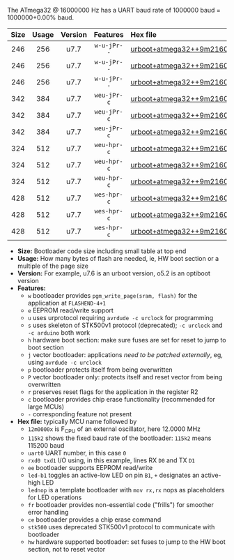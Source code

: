 The ATmega32 @ 16000000 Hz has a UART baud rate of 1000000 baud = 1000000+0.00% baud.

|Size|Usage|Version|Features|Hex file|
|:-:|:-:|:-:|:-:|:--|
|246|256|u7.7|`w-u-jPr--`|[urboot+atmega32++9m2160x++576k0_uart0_rxd0_txd1_led+b0_fr.hex](https://raw.githubusercontent.com/stefanrueger/urboot.hex/main/mcus/atmega32/external_oscillator/fcpu++9m2160_Hz/br++576k0_bps/urboot+atmega32++9m2160x++576k0_uart0_rxd0_txd1_led+b0_fr.hex)|
|246|256|u7.7|`w-u-jPr--`|[urboot+atmega32++9m2160x++576k0_uart0_rxd0_txd1_led+b7_fr.hex](https://raw.githubusercontent.com/stefanrueger/urboot.hex/main/mcus/atmega32/external_oscillator/fcpu++9m2160_Hz/br++576k0_bps/urboot+atmega32++9m2160x++576k0_uart0_rxd0_txd1_led+b7_fr.hex)|
|246|256|u7.7|`w-u-jPr--`|[urboot+atmega32++9m2160x++576k0_uart0_rxd0_txd1_lednop_fr.hex](https://raw.githubusercontent.com/stefanrueger/urboot.hex/main/mcus/atmega32/external_oscillator/fcpu++9m2160_Hz/br++576k0_bps/urboot+atmega32++9m2160x++576k0_uart0_rxd0_txd1_lednop_fr.hex)|
|342|384|u7.7|`weu-jPr-c`|[urboot+atmega32++9m2160x++576k0_uart0_rxd0_txd1_ee_led+b0_fr_ce.hex](https://raw.githubusercontent.com/stefanrueger/urboot.hex/main/mcus/atmega32/external_oscillator/fcpu++9m2160_Hz/br++576k0_bps/urboot+atmega32++9m2160x++576k0_uart0_rxd0_txd1_ee_led+b0_fr_ce.hex)|
|342|384|u7.7|`weu-jPr-c`|[urboot+atmega32++9m2160x++576k0_uart0_rxd0_txd1_ee_led+b7_fr_ce.hex](https://raw.githubusercontent.com/stefanrueger/urboot.hex/main/mcus/atmega32/external_oscillator/fcpu++9m2160_Hz/br++576k0_bps/urboot+atmega32++9m2160x++576k0_uart0_rxd0_txd1_ee_led+b7_fr_ce.hex)|
|342|384|u7.7|`weu-jPr-c`|[urboot+atmega32++9m2160x++576k0_uart0_rxd0_txd1_ee_lednop_fr_ce.hex](https://raw.githubusercontent.com/stefanrueger/urboot.hex/main/mcus/atmega32/external_oscillator/fcpu++9m2160_Hz/br++576k0_bps/urboot+atmega32++9m2160x++576k0_uart0_rxd0_txd1_ee_lednop_fr_ce.hex)|
|324|512|u7.7|`weu-hpr-c`|[urboot+atmega32++9m2160x++576k0_uart0_rxd0_txd1_ee_led+b0_fr_ce_hw.hex](https://raw.githubusercontent.com/stefanrueger/urboot.hex/main/mcus/atmega32/external_oscillator/fcpu++9m2160_Hz/br++576k0_bps/urboot+atmega32++9m2160x++576k0_uart0_rxd0_txd1_ee_led+b0_fr_ce_hw.hex)|
|324|512|u7.7|`weu-hpr-c`|[urboot+atmega32++9m2160x++576k0_uart0_rxd0_txd1_ee_led+b7_fr_ce_hw.hex](https://raw.githubusercontent.com/stefanrueger/urboot.hex/main/mcus/atmega32/external_oscillator/fcpu++9m2160_Hz/br++576k0_bps/urboot+atmega32++9m2160x++576k0_uart0_rxd0_txd1_ee_led+b7_fr_ce_hw.hex)|
|324|512|u7.7|`weu-hpr-c`|[urboot+atmega32++9m2160x++576k0_uart0_rxd0_txd1_ee_lednop_fr_ce_hw.hex](https://raw.githubusercontent.com/stefanrueger/urboot.hex/main/mcus/atmega32/external_oscillator/fcpu++9m2160_Hz/br++576k0_bps/urboot+atmega32++9m2160x++576k0_uart0_rxd0_txd1_ee_lednop_fr_ce_hw.hex)|
|428|512|u7.7|`wes-hpr-c`|[urboot+atmega32++9m2160x++576k0_uart0_rxd0_txd1_ee_led+b0_fr_ce_stk500_hw.hex](https://raw.githubusercontent.com/stefanrueger/urboot.hex/main/mcus/atmega32/external_oscillator/fcpu++9m2160_Hz/br++576k0_bps/urboot+atmega32++9m2160x++576k0_uart0_rxd0_txd1_ee_led+b0_fr_ce_stk500_hw.hex)|
|428|512|u7.7|`wes-hpr-c`|[urboot+atmega32++9m2160x++576k0_uart0_rxd0_txd1_ee_led+b7_fr_ce_stk500_hw.hex](https://raw.githubusercontent.com/stefanrueger/urboot.hex/main/mcus/atmega32/external_oscillator/fcpu++9m2160_Hz/br++576k0_bps/urboot+atmega32++9m2160x++576k0_uart0_rxd0_txd1_ee_led+b7_fr_ce_stk500_hw.hex)|
|428|512|u7.7|`wes-hpr-c`|[urboot+atmega32++9m2160x++576k0_uart0_rxd0_txd1_ee_lednop_fr_ce_stk500_hw.hex](https://raw.githubusercontent.com/stefanrueger/urboot.hex/main/mcus/atmega32/external_oscillator/fcpu++9m2160_Hz/br++576k0_bps/urboot+atmega32++9m2160x++576k0_uart0_rxd0_txd1_ee_lednop_fr_ce_stk500_hw.hex)|

- **Size:** Bootloader code size including small table at top end
- **Usage:** How many bytes of flash are needed, ie, HW boot section or a multiple of the page size
- **Version:** For example, u7.6 is an urboot version, o5.2 is an optiboot version
- **Features:**
  + `w` bootloader provides `pgm_write_page(sram, flash)` for the application at `FLASHEND-4+1`
  + `e` EEPROM read/write support
  + `u` uses urprotocol requiring `avrdude -c urclock` for programming
  + `s` uses skeleton of STK500v1 protocol (deprecated); `-c urclock` and `-c arduino` both work
  + `h` hardware boot section: make sure fuses are set for reset to jump to boot section
  + `j` vector bootloader: applications *need to be patched externally*, eg, using `avrdude -c urclock`
  + `p` bootloader protects itself from being overwritten
  + `P` vector bootloader only: protects itself and reset vector from being overwritten
  + `r` preserves reset flags for the application in the register R2
  + `c` bootloader provides chip erase functionality (recommended for large MCUs)
  + `-` corresponding feature not present
- **Hex file:** typically MCU name followed by
  + `12m0000x` is F<sub>CPU</sub> of an external oscillator, here 12.0000 MHz
  + `115k2` shows the fixed baud rate of the bootloader: `115k2` means 115200 baud
  + `uart0` UART number, in this case `0`
  + `rxd0 txd1` I/O using, in this example, lines RX `D0` and TX `D1`
  + `ee` bootloader supports EEPROM read/write
  + `led-b1` toggles an active-low LED on pin `B1`, `+` designates an active-high LED
  + `lednop` is a template bootloader with `mov rx,rx` nops as placeholders for LED operations
  + `fr` bootloader provides non-essential code ("frills") for smoother error handling
  + `ce` bootloader provides a chip erase command
  + `stk500` uses deprecated STK500v1 protocol to communicate with bootloader
  + `hw` hardware supported bootloader: set fuses to jump to the HW boot section, not to reset vector
